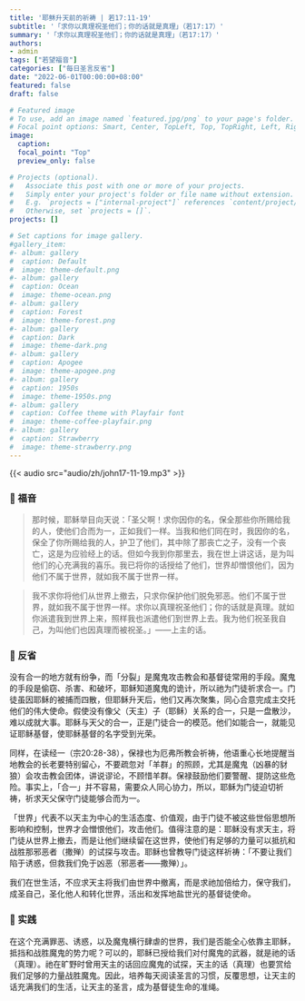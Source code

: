 ```yaml
---
title: '耶稣升天前的祈祷 | 若17:11-19'
subtitle: '「求你以真理祝圣他们；你的话就是真理」（若17:17）'
summary: '「求你以真理祝圣他们；你的话就是真理」（若17:17）'
authors:
- admin
tags: ["若望福音"]
categories: ["每日圣言反省"]
date: "2022-06-01T00:00:00+08:00"
featured: false
draft: false

# Featured image
# To use, add an image named `featured.jpg/png` to your page's folder.
# Focal point options: Smart, Center, TopLeft, Top, TopRight, Left, Right, BottomLeft, Bottom, BottomRight
image:
  caption:
  focal_point: "Top"
  preview_only: false

# Projects (optional).
#   Associate this post with one or more of your projects.
#   Simply enter your project's folder or file name without extension.
#   E.g. `projects = ["internal-project"]` references `content/project/deep-learning/index.md`.
#   Otherwise, set `projects = []`.
projects: []

# Set captions for image gallery.
#gallery_item:
#- album: gallery
#  caption: Default
#  image: theme-default.png
#- album: gallery
#  caption: Ocean
#  image: theme-ocean.png
#- album: gallery
#  caption: Forest
#  image: theme-forest.png
#- album: gallery
#  caption: Dark
#  image: theme-dark.png
#- album: gallery
#  caption: Apogee
#  image: theme-apogee.png
#- album: gallery
#  caption: 1950s
#  image: theme-1950s.png
#- album: gallery
#  caption: Coffee theme with Playfair font
#  image: theme-coffee-playfair.png
#- album: gallery
#  caption: Strawberry
#  image: theme-strawberry.png
---
```


{{< audio src="audio/zh/john17-11-19.mp3" >}}

### :love_letter: 福音
> 那时候，耶稣举目向天说：「圣父啊！求你因你的名，保全那些你所赐给我的人，使他们合而为一，正如我们一样。当我和他们同在时，我因你的名，保全了你所赐给我的人，护卫了他们，其中除了那丧亡之子，没有一个丧亡，这是为应验经上的话。但如今我到你那里去，我在世上讲这话，是为叫他们的心充满我的喜乐。我已将你的话授给了他们，世界却憎恨他们，因为他们不属于世界，就如我不属于世界一样。

> 我不求你将他们从世界上撤去，只求你保护他们脱免邪恶。他们不属于世界，就如我不属于世界一样。求你以真理祝圣他们；你的话就是真理。就如你派遣我到世界上来，照样我也派遣他们到世界上去。我为他们祝圣我自己，为叫他们也因真理而被祝圣。」——上主的话。

### :speech_balloon: 反省
没有合一的地方就有纷争，而「分裂」是魔鬼攻击教会和基督徒常用的手段。魔鬼的手段是偷窃、杀害、和破坏，耶稣知道魔鬼的诡计，所以祂为门徒祈求合一。门徒虽因耶稣的被捕而四散，但耶稣升天后，他们又再次聚集，同心合意完成主交托他们的伟大使命。假使没有像父（天主）子（耶稣）关系的合一，只是一盘散沙，难以成就大事。耶稣与天父的合一，正是门徒合一的模范。他们如能合一，就能见证耶稣基督，使耶稣基督的名字受到光荣。

同样，在读经一（宗20:28-38），保禄也为厄弗所教会祈祷，他语重心长地提醒当地教会的长老要特别留心，不要疏忽对「羊群」的照顾，尤其是魔鬼（凶暴的豺狼）会攻击教会团体，讲说谬论，不顾惜羊群。保禄鼓励他们要警醒、提防这些危险。事实上，「合一」并不容易，需要众人同心协力，所以，耶稣为门徒迫切祈祷，祈求天父保守门徒能够合而为一。

「世界」代表不以天主为中心的生活态度、价值观，由于门徒不被这些世俗思想所影响和控制，世界才会憎恨他们，攻击他们。值得注意的是：耶稣没有求天主，将门徒从世界上撤去，而是让他们继续留在这世界，使他们有足够的力量可以抵抗和战胜那邪恶者（撒殚）的试探与攻击。耶稣也曾教导门徒这样祈祷：「不要让我们陷于诱惑，但救我们免于凶恶（邪恶者——撒殚）」。

我们在世生活，不应求天主将我们由世界中撤离，而是求祂加倍给力，保守我们，成圣自己，圣化他人和转化世界，活出和发挥地盐世光的基督徒使命。

### :runner: 实践
在这个充满罪恶、诱惑，以及魔鬼横行肆虐的世界，我们是否能全心依靠主耶稣，抵挡和战胜魔鬼的势力呢？可以的，耶稣已授给我们对付魔鬼的武器，就是祂的话（真理）。祂在旷野时曾用天主的话回应魔鬼的试探，天主的话（真理）也要赏给我们足够的力量战胜魔鬼。因此，培养每天阅读圣言的习惯，反覆思想，让天主的话充满我们的生活，让天主的圣言，成为基督徒生命的准绳。
